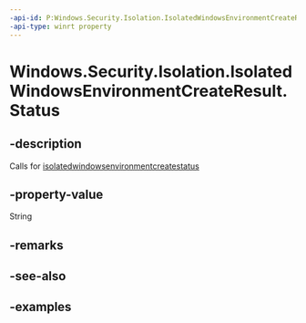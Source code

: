 ```yaml
---
-api-id: P:Windows.Security.Isolation.IsolatedWindowsEnvironmentCreateResult.Status
-api-type: winrt property
---
```


<!-- Property syntax.
public IsolatedWindowsEnvironmentCreateStatus Status { get; }
-->

# Windows.Security.Isolation.IsolatedWindowsEnvironmentCreateResult.Status

## -description
Calls for [isolatedwindowsenvironmentcreatestatus](isolatedwindowsenvironmentcreatestatus.md)
## -property-value
String
## -remarks

## -see-also

## -examples


